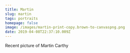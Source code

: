 ```yaml
---
title: Martin
slug: martin
tags: portraits
homepage: false
image: /images/martin-print-copy.brown-to-canvaspng.png
date: 2019-04-08T22:37:10.009Z
---
```

Recent picture of Martin Carthy
